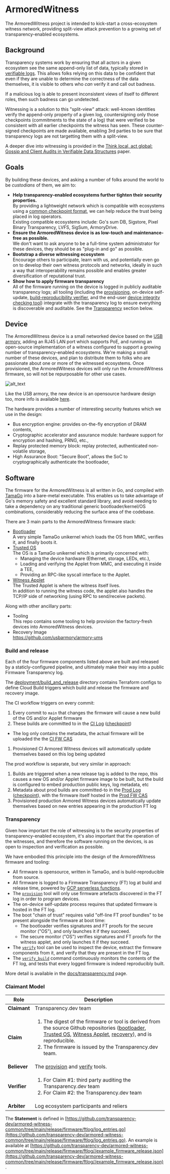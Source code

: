 # ArmoredWitness

The ArmoredWitness project is intended to kick-start a cross-ecosystem witness network, providing split-view attack prevention to a growing set of transparency-enabled ecosystems.

## Background

Transparency systems work by ensuring that all actors in a given ecosystem see the same append-only list of data, typically stored in [verifiable logs](https://transparency.dev/verifiable-data-structures/). This allows folks relying on this data to be confident that even if they are unable to determine the correctness of the data themselves, it is visible to others who _can_ verify it and call out badness.

If a malicious log is able to present inconsistent views of itself to different roles, then such badness can go undetected.

Witnessing is a solution to this "split-view" attack: well-known identities verify the append-only property of a given log, countersigning only those checkpoints (commitments to the state of a log) that were verified to be consistent with all earlier checkpoints the witness has seen. These counter-signed checkpoints are made available, enabling 3rd parties to be sure that transparency logs are not targetting them with a split-view.

A deeper dive into witnessing is provided in the [Think local, act global: Gossip and Client Audits in Verifiable Data Structures](https://arxiv.org/pdf/2011.04551.pdf) paper.

## Goals

By building these devices, and asking a number of folks around the world to be _custodians_ of them, we aim to:

* **Help transparency-enabled ecosystems further tighten their security properties.** \
By providing a lightweight network which is compatible with ecosystems using a [common checkpoint format](https://github.com/transparency-dev/formats/tree/main/log), we can help reduce the trust being placed in log operators.  \
Existing compatible ecosystems include: Go's sum DB, Sigstore, Pixel Binary Transparency, LVFS, SigSum, ArmoryDrive.
* **Ensure the ArmoredWitness device is as low-touch and maintenance-free as possible.** \
We don't want to ask anyone to be a full-time system administrator for these devices, they should be as "plug-in and go" as possible.
* **Bootstrap a diverse witnessing ecosystem** \
Encourage others to participate, learn with us, and potentially even go on to develop their own witness protocols and networks, ideally in such a way that interoperability remains possible and enables greater diversification of reputational trust.
* **Show how to apply firmware transparency** \
All of the firmware running on the device is logged in publicly auditable transparency logs; all tooling
(including the [provisioning](cmd/provision), on-device self-update, [build-reproducibility verifier](cmd/verify_build/), and the end-user [device integrity checking tool](cmd/verify)) integrate with the transparency log to ensure everything is discoverable and auditable. See the [Transparency](#transparency) section below.

## Device

The ArmoredWitness device is a small networked device based on the [USB armory](https://github.com/usbarmory/usbarmory/wiki), adding an RJ45 LAN port which supports PoE, and running an open-source implementation of a witness configured to support a growing number of transparency-enabled ecosystems.
We're making a small number of these devices, and plan to distribute them to folks who are passionate about one or more of the witnessed ecosystems.
Once provisioned, the ArmoredWitness devices will only run the ArmoredWitness firmware, so will not be repurposable for other use cases.

![alt_text](images/armored-witness-render.png "ArmoredWitness case render")

Like the USB armory, the new device is an opensource hardware design too, more info is available [here](https://github.com/usbarmory/usbarmory/wiki/Mk-II-LAN).

The hardware provides a number of interesting security features which we use in the design:

* Bus encryption engine: provides on-the-fly encryption of DRAM contents,
* Cryptographic accelerator and assurance module: hardware support for encryption and hashing, PRNG, etc.,
* Replay protected memory block: replay protected, authenticated non-volatile storage,
* High Assurance Boot: "Secure Boot", allows the SoC to cryptographically authenticate the bootloader,

## Software

The firmware for the ArmoredWitness is all written in Go, and compiled with [TamaGo](https://github.com/usbarmory/tamago) into a bare-metal executable. This enables us to take advantage of Go's memory safety and excellent standard library, and avoid needing to take a dependency on any traditional generic bootloader/kernel/OS combinations, considerably reducing the surface area of the codebase.

There are 3 main parts to the ArmoredWitness firmware stack:

* [Bootloader](https://github.com/transparency-dev/armored-witness-boot) \
A very simple TamaGo unikernel which loads the OS from MMC, verifies it, and finally boots it.
* [Trusted OS](https://github.com/transparency-dev/armored-witness-os) \
The OS is a TamaGo unikernel which is primarily concerned with:
  * Managing the device hardware (Ethernet, storage, LEDs, etc.),
  * Loading and verifying the Applet from MMC, and executing it inside a TEE,
  * Providing an RPC-like syscall interface to the Applet.
* [Witness Applet](https://github.com/transparency-dev/armored-witness-applet)  \
The Trusted Applet is where the witness itself lives. \
In addition to running the witness code, the applet also handles the TCP/IP side of networking (using RPC to send/receive packets).

Along with other ancillary parts:

* Tooling \
This repo contains some tooling to help provision the factory-fresh devices into ArmoredWitness devices.
* Recovery Image \
<https://github.com/usbarmory/armory-ums>

### Build and release

Each of the four firmware components listed above are built and released by a staticly-configured pipeline, and ultimately make their way into a public Firmware Transparency log.

The [deployment/build_and_release](deployment/build_and_release) directory contains Terraform configs to define Cloud Build triggers which build and release the firmware and recovery image.

The CI workflow triggers on every commit:

 1. Every commit to `main` that changes the firmware will cause a new build of the OS and/or Applet firmware
 1. These builds are committed to in the [CI Log](https://api.transparency.dev/armored-witness-firmware/ci/log/4/) ([checkpoint](https://api.transparency.dev/armored-witness-firmware/ci/log/4/checkpoint))
   - The log only contains the metadata, the actual firmware will be uploaded the the [CI FW CAS](https://api.transparency.dev/armored-witness-firmware/ci/artefacts/4/)
 1. Provisioned CI Armored Witness devices will automatically update themselves based on this log being updated

The prod workflow is separate, but very similar in approach:

 1. Builds are triggered when a new release tag is added to the repo, this causes a new OS and/or Applet firmware image to be built, but the build is configured to embed production public keys, log metadata, etc
 1. Metadata about prod builds are committed-to in the [Prod Log](https://api.transparency.dev/armored-witness-firmware/prod/log/1/) ([checkpoint](https://api.transparency.dev/armored-witness-firmware/prod/log/1/checkpoint)), with the firmware itself hosted in the [Prod FW CAS](https://api.transparency.dev/armored-witness-firmware/prod/artefacts/1/)
 1. Provisioned production Armored Witness devices automatically update themselves based on new entries appearing in the production FT log

### Transparency

Given how important the role of witnessing is to the security properties of transparency-enabled ecosystem, it's also important that the operation of the witnesses, and therefore the software running on the devices, is as open to inspection and verification as possible.

We have embodied this principle into the design of the ArmoredWitness firmware and tooling:

* All firmware is opensource, written in TamaGo, and is build-reproducible from source.
* All firmware is logged to a Firmware Transparency (FT) log at build and release time, powered by [GCP serverless functions](https://github.com/transparency-dev/serverless-log/tree/main/experimental/gcp-log).
* The [`provision`](cmd/provision/) tool will only use firmware artefacts discovered in the FT log in order to program devices.
* The on-device self-update process requires that updated firmware is hosted in the FT log.
* The boot "chain of trust" requires valid "off-line FT proof bundles" to be present alongside the firmware at boot time:
  * The bootloader verifies signatures and FT proofs for the secure monitor ("OS"), and only launches it if they succeed.
  * The secure monitor ("OS") verifies signatures and FT proofs for the witness applet, and only launches it if they succeed.
* The [`verify`](cmd/verify) tool can be used to inspect the device, extract the firmware components from it, and verify that they are present in the FT log.
* The [`verify_build`](cmd/verify_build) command continuously monitors the contents of the FT log, and tests that every logged firmware is indeed reproducibly built.

More detail is available in the [docs/transparency.md](/docs/transparency.md) page.

### Claimant Model

| Role         | Description |
| -----------  | ----------- |
| **Claimant** | Transparency.dev team |
| **Claim**    | <ol><li>The digest of the firmware or tool is derived from the source Github repositories ([bootloader](https://github.com/transparency-dev/armored-witness-boot), [Trusted OS](https://github.com/transparency-dev/armored-witness-os), [Witness Applet](https://github.com/transparency-dev/armored-witness-applet), [recovery](https://github.com/transparency-dev/armored-witness-boot/tree/main/recovery)), and is reproducible.</li><li>The firmware is issued by the Transparency.dev team.</li></ol> |
| **Believer** | The [provision](https://github.com/transparency-dev/armored-witness/tree/main/cmd/provision) and [verify](https://github.com/transparency-dev/armored-witness/tree/main/cmd/verify) tools. |
| **Verifier** | <ol><li>For Claim #1: third party auditing the Transparency.dev team</li><li>For Claim #2: the Transparency.dev team</li></ol> |
| **Arbiter**  | Log ecosystem participants and reliers |

The **Statement** is defined in
[https://github.com/transparency-dev/armored-witness-common/tree/main/release/firmware/ftlog/log_entries.go](https://github.com/transparency-dev/armored-witness-common/tree/main/release/firmware/ftlog/log_entries.go).
An example is available at
[https://github.com/transparency-dev/armored-witness-common/tree/main/release/firmware/ftlog//example_firmware_release.json](https://github.com/transparency-dev/armored-witness-common/tree/main/release/firmware/ftlog//example_firmware_release.json).
